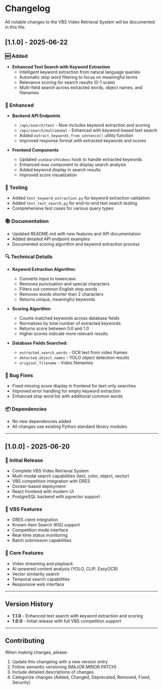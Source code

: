 # Changelog

All notable changes to the VBS Video Retrieval System will be documented in this file.

## [1.1.0] - 2025-06-22

### 🆕 Added
- **Enhanced Text Search with Keyword Extraction**
  - Intelligent keyword extraction from natural language queries
  - Automatic stop word filtering to focus on meaningful terms
  - Relevance scoring for search results (0-1 scale)
  - Multi-field search across extracted words, object names, and filenames

### 🔧 Enhanced
- **Backend API Endpoints**
  - `/api/search/text` - Now includes keyword extraction and scoring
  - `/api/search/multimodal` - Enhanced with keyword-based text search
  - Added `extract_keywords_from_sentence()` utility function
  - Improved response format with extracted keywords and scores

- **Frontend Components**
  - Updated `useSearchVideos` hook to handle extracted keywords
  - Enhanced `Home` component to display search analysis
  - Added keyword display in search results
  - Improved score visualization

### 🧪 Testing
- Added `test_keyword_extraction.py` for keyword extraction validation
- Added `test_text_search.py` for end-to-end text search testing
- Comprehensive test cases for various query types

### 📚 Documentation
- Updated README.md with new features and API documentation
- Added detailed API endpoint examples
- Documented scoring algorithm and keyword extraction process

### 🔍 Technical Details
- **Keyword Extraction Algorithm:**
  - Converts input to lowercase
  - Removes punctuation and special characters
  - Filters out common English stop words
  - Removes words shorter than 2 characters
  - Returns unique, meaningful keywords

- **Scoring Algorithm:**
  - Counts matched keywords across database fields
  - Normalizes by total number of extracted keywords
  - Returns score between 0.0 and 1.0
  - Higher scores indicate more relevant results

- **Database Fields Searched:**
  - `extracted_search_words` - OCR text from video frames
  - `detected_object_names` - YOLO object detection results
  - `original_filename` - Video filenames

### 🐛 Bug Fixes
- Fixed missing score display in frontend for text-only searches
- Improved error handling for empty keyword extraction
- Enhanced stop word list with additional common words

### 📦 Dependencies
- No new dependencies added
- All changes use existing Python standard library modules

---

## [1.0.0] - 2025-06-20

### 🎉 Initial Release
- Complete VBS Video Retrieval System
- Multi-modal search capabilities (text, color, object, vector)
- VBS competition integration with DRES
- Docker-based deployment
- React frontend with modern UI
- PostgreSQL backend with pgvector support

### 🎯 VBS Features
- DRES client integration
- Known-Item Search (KIS) support
- Competition mode interface
- Real-time status monitoring
- Batch submission capabilities

### 🔧 Core Features
- Video streaming and playback
- AI-powered content analysis (YOLO, CLIP, EasyOCR)
- Vector similarity search
- Temporal search capabilities
- Responsive web interface

---

## Version History

- **1.1.0** - Enhanced text search with keyword extraction and scoring
- **1.0.0** - Initial release with full VBS competition support

---

## Contributing

When making changes, please:
1. Update this changelog with a new version entry
2. Follow semantic versioning (MAJOR.MINOR.PATCH)
3. Include detailed descriptions of changes
4. Categorize changes (Added, Changed, Deprecated, Removed, Fixed, Security) 